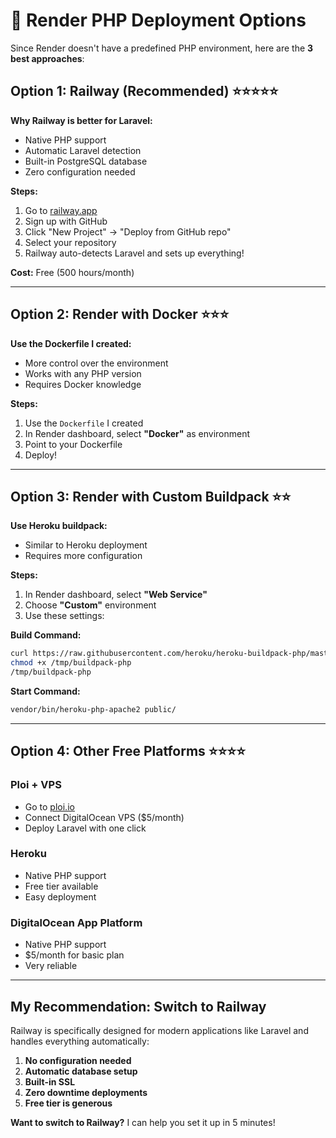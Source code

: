 # 🚀 Render PHP Deployment Options

Since Render doesn't have a predefined PHP environment, here are the **3 best approaches**:

## Option 1: Railway (Recommended) ⭐⭐⭐⭐⭐

**Why Railway is better for Laravel:**
- Native PHP support
- Automatic Laravel detection
- Built-in PostgreSQL database
- Zero configuration needed

**Steps:**
1. Go to [railway.app](https://railway.app)
2. Sign up with GitHub
3. Click "New Project" → "Deploy from GitHub repo"
4. Select your repository
5. Railway auto-detects Laravel and sets up everything!

**Cost:** Free (500 hours/month)

---

## Option 2: Render with Docker ⭐⭐⭐

**Use the Dockerfile I created:**
- More control over the environment
- Works with any PHP version
- Requires Docker knowledge

**Steps:**
1. Use the `Dockerfile` I created
2. In Render dashboard, select **"Docker"** as environment
3. Point to your Dockerfile
4. Deploy!

---

## Option 3: Render with Custom Buildpack ⭐⭐

**Use Heroku buildpack:**
- Similar to Heroku deployment
- Requires more configuration

**Steps:**
1. In Render dashboard, select **"Web Service"**
2. Choose **"Custom"** environment
3. Use these settings:

**Build Command:**
```bash
curl https://raw.githubusercontent.com/heroku/heroku-buildpack-php/master/bin/compile /tmp/buildpack-php
chmod +x /tmp/buildpack-php
/tmp/buildpack-php
```

**Start Command:**
```bash
vendor/bin/heroku-php-apache2 public/
```

---

## Option 4: Other Free Platforms ⭐⭐⭐⭐

### **Ploi + VPS**
- Go to [ploi.io](https://ploi.io)
- Connect DigitalOcean VPS ($5/month)
- Deploy Laravel with one click

### **Heroku**
- Native PHP support
- Free tier available
- Easy deployment

### **DigitalOcean App Platform**
- Native PHP support
- $5/month for basic plan
- Very reliable

---

## **My Recommendation: Switch to Railway**

Railway is specifically designed for modern applications like Laravel and handles everything automatically:

1. **No configuration needed**
2. **Automatic database setup**
3. **Built-in SSL**
4. **Zero downtime deployments**
5. **Free tier is generous**

**Want to switch to Railway?** I can help you set it up in 5 minutes!
